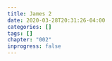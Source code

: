 ```yaml
---
title: James 2
date: 2020-03-28T20:31:26-04:00
categories: []
tags: []
chapter: "002"
inprogress: false
---
```


